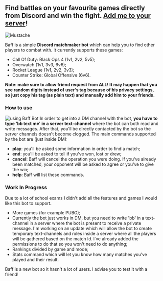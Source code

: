 ## Find battles on your favourite games directly from Discord and win the fight. [Add me to your server](https://discordapp.com/oauth2/authorize?client_id=514097295420030977&scope=bot&permissions=268524625)!

![Mustache](https://storage.googleapis.com/replit/images/1543232722939_67b098130afee2342fb3d23a2dbddb59.jpe)

Baff is a simple **Discord matchmaker bot** which can help you to find other players to combat with.
It currently supports these games:
* Call Of Duty: Black Ops 4 (1v1, 2v2, 5v5);
* Overwatch (1v1, 3v3, 6v6);
* Rocket League (1v1, 2v2, 3v3);
* Counter Strike: Global Offensive (6v6).

**Note: make sure to allow friend request from ALL! It may happen that you see random digits instead of user's tag because of his privacy settings, so just copy his tag (as plain text) and manually add him to your friends.**

### How to use
![using Baff Bot](https://storage.googleapis.com/replit/images/1543184507109_3306a0a8b46eb8fa4e1ced87685f130c.gi)
In order to get into a DM channel with the bot, **you have to type 'bb text me' in a server text-channel** where the bot can both read and write messages. After that, you'll be directly contacted by the bot so the server channels doesn't become clogged.
The main commands supported by the bot are (just inside DM):
* **play**: you'll be asked some information in order to find a match;
* **end**: you'll be asked to tell if you've won, lost or drew;
* **cancel**: Baff will cancel the operation you were doing. If you've already been matched, your opponent will be asked to agree or you've to give the win;
* **help**: Baff will list these commands.

### Work In Progress
Due to a lot of school exams I didn't add all the features and games I would like this bot to support.
* More games (for example PUBG);
* Currently the bot just works in DM, but you need to write 'bb' in a text-channel in a server where the bot is present to receive a private message. I'm working on an update which will allow the bot to create temporary text-channels and roles inside a server where all the players will be gathered based on the match Id. I've already added the permissions to do that so you won't need to do anything;
* Rankings divided by game and mode;
* Stats command which will let you know how many matches you've played and their result.

Baff is a new bot so it hasn't a lot of users. I advise you to test it with a friend!

